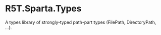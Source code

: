 # R5T.Sparta.Types
A types library of strongly-typed path-part types (FilePath, DirectoryPath, ...).
